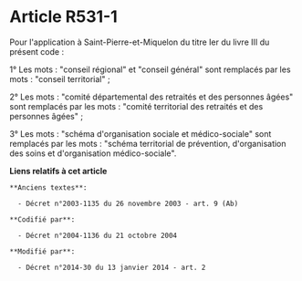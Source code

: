 # Article R531-1

Pour l'application à Saint-Pierre-et-Miquelon du titre Ier du livre III du présent code :

1° Les mots : "conseil régional" et "conseil général" sont remplacés par les mots : "conseil territorial" ;

2° Les mots : "comité départemental des retraités et des personnes âgées" sont remplacés par les mots : "comité territorial
des retraités et des personnes âgées" ;

3° Les mots : "schéma d'organisation sociale et médico-sociale" sont remplacés par les mots : "schéma territorial de
prévention, d'organisation des soins et d'organisation médico-sociale".

**Liens relatifs à cet article**

	**Anciens textes**:

	  - Décret n°2003-1135 du 26 novembre 2003 - art. 9 (Ab)

	**Codifié par**:

	  - Décret n°2004-1136 du 21 octobre 2004

	**Modifié par**:

	  - Décret n°2014-30 du 13 janvier 2014 - art. 2
